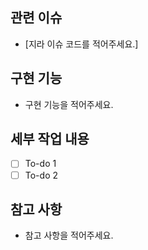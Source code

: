 ## 관련 이슈

- [지라 이슈 코드를 적어주세요.]

## 구현 기능

- 구현 기능을 적어주세요.

## 세부 작업 내용

- [ ] To-do 1
- [ ] To-do 2

## 참고 사항

- 참고 사항을 적어주세요.